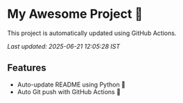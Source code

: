 # My Awesome Project 🚀

This project is automatically updated using GitHub Actions.

_Last updated: 2025-06-21 12:05:28 IST_

## Features
- Auto-update README using Python 🐍
- Auto Git push with GitHub Actions 🤖

